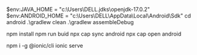 
$env:JAVA_HOME = "c:\Users\DELL\.jdks\openjdk-17.0.2"
$env:ANDROID_HOME = "c:\Users\DELL\AppData\Local\Android\Sdk" 
cd android
.\gradlew clean
.\gradlew assembleDebug

npm install
npm run buid
npx cap sync android
npx cap open android


npm i -g @ionic/cli
ionic serve
